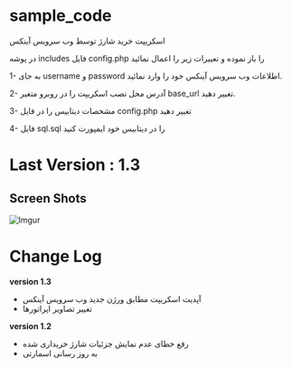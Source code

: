 # sample_code
اسکریپت خرید شارژ توسط وب سرویس آینکس

در پوشه includes فایل config.php را باز نموده و تعییرات زیر را اعمال نمائید

1- به جای username و password اطلاعات وب سرویس آینکس خود را وارد نمائید.

2- آدرس محل نصب اسکریپت را در روبرو متغیر base_url تغییر دهید.

3- مشخصات دیتابیس را در فایل config.php تغییر دهید

4- فایل sql.sql را در دیتابیس خود ایمپورت کنید

# Last Version : 1.3


## Screen Shots

![Imgur](http://i.imgur.com/kF1GrPp.png)

# Change Log
**version 1.3**
- آپدیت اسکریپت مطابق ورژن جدید وب سرویس آینکس
- تغییر تصاویر اپراتورها

**version 1.2**
- رفع خطای عدم نمایش جزئیات شارژ خریداری شده
- به روز رسانی اسمارتی